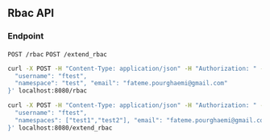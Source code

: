 ## Rbac API

### Endpoint
`POST /rbac`
`POST /extend_rbac`

```bash
curl -X POST -H "Content-Type: application/json" -H "Authorization: " -d '{ 
  "username": "ftest", 
  "namespace": "test", "email": "fateme.pourghaemi@gmail.com" 
}' localhost:8080/rbac

curl -X POST -H "Content-Type: application/json" -H "Authorization: " -d '{ 
  "username": "ftest",
  "namespaces": ["test1","test2"], "email": "fateme.pourghaemi@gmail.com"
}' localhost:8080/extend_rbac
```
